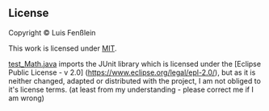## License

Copyright © Luis Fenßlein

This work is licensed under [MIT](LICENSES/MIT.txt).

[test_Math.java](src/test_Math.java) imports the JUnit library which is licensed under the [Eclipse Public License - v 2.0] (https://www.eclipse.org/legal/epl-2.0/), but as it is neither changed, adapted or distributed with the project, I am not obliged to it's license terms. (at least from my understanding - please correct me if I am wrong)
